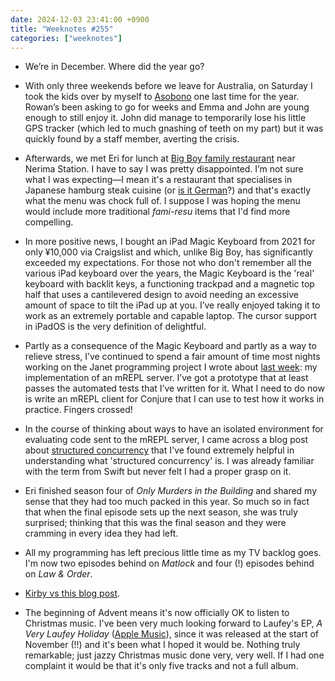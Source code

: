 ```yaml
---
date: 2024-12-03 23:41:00 +0900
title: "Weeknotes #255"
categories: ["weeknotes"]
---
```


- We’re in December. Where did the year go?

- With only three weekends before we leave for Australia, on Saturday I took the kids over by myself to [Asobono](https://www.tokyo-dome.co.jp/en/tourists/asobono/) one last time for the year. Rowan’s been asking to go for weeks and Emma and John are young enough to still enjoy it. John did manage to temporarily lose his little GPS tracker (which led to much gnashing of teeth on my part) but it was quickly found by a staff member, averting the crisis.

- Afterwards, we met Eri for lunch at [Big Boy family restaurant](https://maps.bigboyjapan.co.jp/jp/detail/3384.html) near Nerima Station. I have to say I was pretty disappointed. I’m not sure what I was expecting—I mean it's a restaurant that specialises in Japanese hamburg steak cuisine (or [is it German](https://en.wikipedia.org/wiki/Hamburg_steak)?) and that's exactly what the menu was chock full of. I suppose I was hoping the menu would include more traditional _fami-resu_ items that I'd find more compelling.

- In more positive news, I bought an iPad Magic Keyboard from 2021 for only ¥10,000 via Craigslist and which, unlike Big Boy, has significantly exceeded my expectations. For those not who don't remember all the various iPad keyboard over the years, the Magic Keyboard is the 'real' keyboard with backlit keys, a functioning trackpad and a magnetic top half that uses a cantilevered design to avoid needing an excessive amount of space to tilt the iPad up at you. I’ve really enjoyed taking it to work as an extremely portable and capable laptop. The cursor support in iPadOS is the very definition of delightful.

- Partly as a consequence of the Magic Keyboard and partly as a way to relieve stress, I’ve continued to spend a fair amount of time most nights working on the Janet programming project I wrote about [last week](https://updates.inqk.net/post/1732629900.html): my implementation of an mREPL server. I’ve got a prototype that at least passes the automated tests that I’ve written for it. What I need to do now is write an mREPL client for Conjure that I can use to test how it works in practice. Fingers crossed!

- In the course of thinking about ways to have an isolated environment for evaluating code sent to the mREPL server, I came across a blog post about [structured concurrency](https://vorpus.org/blog/notes-on-structured-concurrency-or-go-statement-considered-harmful/) that I've found extremely helpful in understanding what 'structured concurrency' is. I was already familiar with the term from Swift but never felt I had a proper grasp on it.

- Eri finished season four of _Only Murders in the Building_ and shared my sense that they had too much packed in this year. So much so in fact that when the final episode sets up the next season, she was truly surprised; thinking that this was the final season and they were cramming in every idea they had left.

- All my programming has left precious little time as my TV backlog goes. I'm now two episodes behind on _Matlock_ and four (!) episodes behind on _Law & Order_.

- [Kirby vs this blog post](https://mgx.me/kirby-vs-this-blog-post).

- The beginning of Advent means it's now officially OK to listen to Christmas music. I've been very much looking forward to Laufey's EP, _A Very Laufey Holiday_ ([Apple Music](https://music.apple.com/jp/album/a-very-laufey-holiday-ep/1775863334?l=en-US)), since it was released at the start of November (!!) and it's been what I hoped it would be. Nothing truly remarkable; just jazzy Christmas music done very, very well. If I had one complaint it would be that it's only five tracks and not a full album. 
